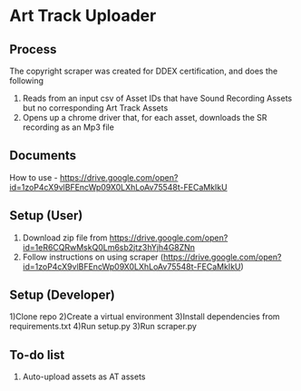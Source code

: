 # Art Track Uploader

## Process

The copyright scraper was created for DDEX certification, and does the following 
1) Reads from an input csv of Asset IDs that have Sound Recording Assets but no corresponding Art Track Assets
2) Opens up a chrome driver that, for each asset, downloads the SR recording as an Mp3 file 

## Documents 
How to use  - https://drive.google.com/open?id=1zoP4cX9vlBFEncWp09X0LXhLoAv75548t-FECaMkIkU

## Setup (User)  
1) Download zip file from https://drive.google.com/open?id=1eR6CQRwMskQ0Lm6sb2jtz3hYjh4G8ZNn
2) Follow instructions on using scraper (https://drive.google.com/open?id=1zoP4cX9vlBFEncWp09X0LXhLoAv75548t-FECaMkIkU) 

## Setup (Developer)
1)Clone repo 
2)Create a virtual environment
3)Install dependencies from requirements.txt 
4)Run setup.py
3)Run scraper.py

## To-do list 
1) Auto-upload assets as AT assets 
